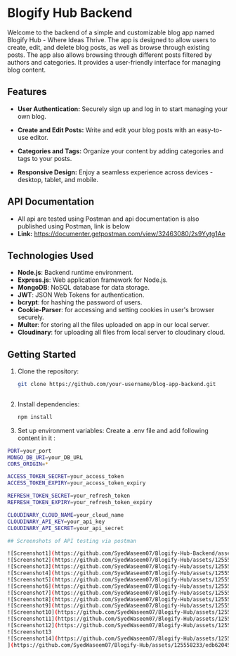 # Blogify Hub Backend

Welcome to the backend of a simple and customizable blog app named Blogify Hub - Where Ideas Thrive. 
The app is designed to allow users to create, edit, and delete blog posts, as well as browse through existing posts.
The app also allows browsing through different posts filtered by authors and categories.
It provides a user-friendly interface for managing blog content.

## Features

- **User Authentication:** Securely sign up and log in to start managing your own blog.

- **Create and Edit Posts:** Write and edit your blog posts with an easy-to-use editor.

- **Categories and Tags:** Organize your content by adding categories and tags to your posts.

- **Responsive Design:** Enjoy a seamless experience across devices - desktop, tablet, and mobile.

## API Documentation

- All api are tested using Postman and api documentation is also published using Postman, link is below
- **Link:** https://documenter.getpostman.com/view/32463080/2s9Yytg1Ae

## Technologies Used

- **Node.js**: Backend runtime environment.
- **Express.js**: Web application framework for Node.js.
- **MongoDB**: NoSQL database for data storage.
- **JWT**: JSON Web Tokens for authentication.
- **bcrypt**: for hashing the password of users.
- **Cookie-Parser**: for accessing and setting cookies in user's browser securely.
- **Multer**: for storing all the files uploaded on app in our local server.
- **Cloudinary**: for uploading all files from local server to cloudinary cloud.

## Getting Started

1. Clone the repository:

   ```bash
   git clone https://github.com/your-username/blog-app-backend.git
  
2. Install dependencies:
   ```bash
   npm install
   
3. Set up environment variables:
Create a .env file and add following content in it :
```bash
PORT=your_port
MONGO_DB_URI=your_DB_URL
CORS_ORIGIN=*

ACCESS_TOKEN_SECRET=your_access_token
ACCESS_TOKEN_EXPIRY=your_access_token_expiry

REFRESH_TOKEN_SECRET=your_refresh_token
REFRESH_TOKEN_EXPIRY=your_refresh_token_expiry

CLOUDINARY_CLOUD_NAME=your_cloud_name
CLOUDINARY_API_KEY=your_api_key
CLOUDINARY_API_SECRET=your_api_secret

## Screenshots of API testing via postman

![Screenshot1](https://github.com/SyedWaseem07/Blogify-Hub-Backend/assets/125558233/1e1e2fc6-5931-4301-95be-e26729121419)
![Screenshot2](https://github.com/SyedWaseem07/Blogify-Hub/assets/125558233/0a326c27-a81e-429f-b0d7-e2c65d611b6d)
![Screenshot3](https://github.com/SyedWaseem07/Blogify-Hub/assets/125558233/f705fb68-0edf-487a-9571-dc4dd9fe7f30)
![Screenshot4](https://github.com/SyedWaseem07/Blogify-Hub/assets/125558233/29d44b33-68fe-4b90-b35b-53b6f1acc2e8)
![Screenshot5](https://github.com/SyedWaseem07/Blogify-Hub/assets/125558233/d51fc9fd-5d85-451f-a622-6f658ebff90f)
![Screenshot6](https://github.com/SyedWaseem07/Blogify-Hub/assets/125558233/12ab8d5c-c1a0-428d-acfb-1957c960a86b)
![Screenshot7](https://github.com/SyedWaseem07/Blogify-Hub/assets/125558233/e599dd34-29a1-4377-b264-3af8df6ca03e)
![Screenshot8](https://github.com/SyedWaseem07/Blogify-Hub/assets/125558233/ece7ab18-ff4e-402b-a36c-ca19d5e48ab0)
![Screenshot9](https://github.com/SyedWaseem07/Blogify-Hub/assets/125558233/23f06a31-678e-4845-b40e-986d9826f4df)
![Screenshot10](https://github.com/SyedWaseem07/Blogify-Hub/assets/125558233/fd9081a8-0583-42f9-a990-a7c5733f1665)
![Screenshot11](https://github.com/SyedWaseem07/Blogify-Hub/assets/125558233/0afea078-af44-483d-ac5c-5e66ba3b7c22)
![Screenshot12](https://github.com/SyedWaseem07/Blogify-Hub/assets/125558233/0b71f942-78ce-45f2-a334-bb312cecd5d2)
![Screenshot13
![Screenshot14](https://github.com/SyedWaseem07/Blogify-Hub/assets/125558233/582e2b30-6612-4c84-912c-70e3dfae83fb)
](https://github.com/SyedWaseem07/Blogify-Hub/assets/125558233/edb62045-f67b-4d39-8a64-55f4f24a9509)
